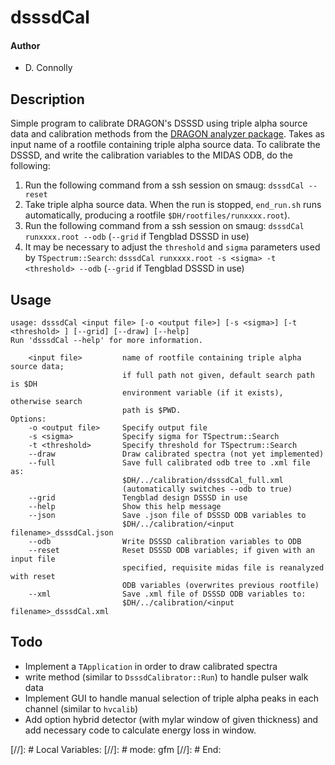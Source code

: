 # __dsssdCal__

#### Author
- D. Connolly

## __Description__

Simple program to calibrate DRAGON's DSSSD using triple alpha source data and calibration methods from the [DRAGON analyzer package](https://github.com/DRAGON-Collaboration/analyzer). Takes as input name of a rootfile containing triple alpha source data. To calibrate the DSSSD, and write the calibration variables to the MIDAS ODB, do the following:

1. Run the following command from a ssh session on smaug:
   `dsssdCal --reset`
2. Take triple alpha source data. When the run is stopped, `end_run.sh` runs automatically, producing a rootfile `$DH/rootfiles/runxxxx.root`).
3. Run the following command from a ssh session on smaug:
   `dsssdCal runxxxx.root --odb` (`--grid` if Tengblad DSSSD in use)
4. It may be necessary to adjust the `threshold` and `sigma` parameters used by `TSpectrum::Search`:
   `dsssdCal runxxxx.root -s <sigma> -t <threshold> --odb` (`--grid` if Tengblad DSSSD in use)


## __Usage__

```
usage: dsssdCal <input file> [-o <output file>] [-s <sigma>] [-t <threshold> ] [--grid] [--draw] [--help]
Run 'dsssdCal --help' for more information.

	<input file>     	 name of rootfile containing triple alpha source data;
	                 	 if full path not given, default search path is $DH
	                 	 environment variable (if it exists), otherwise search
	                 	 path is $PWD.
Options:
	-o <output file> 	 Specify output file
	-s <sigma>       	 Specify sigma for TSpectrum::Search
	-t <threshold>   	 Specify threshold for TSpectrum::Search
	--draw           	 Draw calibrated spectra (not yet implemented)
	--full           	 Save full calibrated odb tree to .xml file as:
	                 	 $DH/../calibration/dsssdCal_full.xml
	                 	 (automatically switches --odb to true)
	--grid           	 Tengblad design DSSSD in use
	--help           	 Show this help message
	--json           	 Save .json file of DSSSD ODB variables to 
	                 	 $DH/../calibration/<input filename>_dsssdCal.json
	--odb            	 Write DSSSD calibration variables to ODB
	--reset          	 Reset DSSSD ODB variables; if given with an input file
	                 	 specified, requisite midas file is reanalyzed with reset
	                 	 ODB variables (overwrites previous rootfile)
	--xml            	 Save .xml file of DSSSD ODB variables to: 
	                 	 $DH/../calibration/<input filename>_dsssdCal.xml

``` 


## __Todo__

- Implement a `TApplication` in order to draw calibrated spectra
- write method (similar to `DsssdCalibrator::Run`) to handle pulser walk data
- Implement GUI to handle manual selection of triple alpha peaks in each channel (similar to `hvcalib`)
- Add option hybrid detector (with mylar window of given thickness) and add necessary code to calculate energy loss in window.

[//]: # Local Variables:
[//]: # mode: gfm
[//]: # End:
